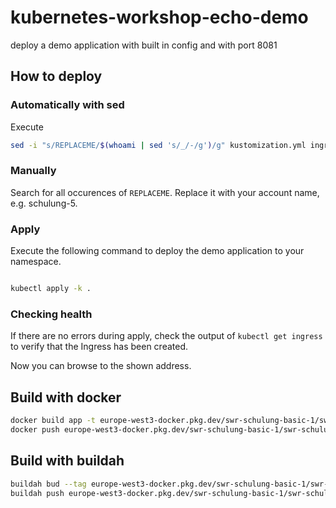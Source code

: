 # kubernetes-workshop-echo-demo

deploy a demo application with built in config and with port 8081

## How to deploy

### Automatically with sed

Execute

```bash
sed -i "s/REPLACEME/$(whoami | sed 's/_/-/g')/g" kustomization.yml ingress.yml
```

### Manually

Search for all occurences of `REPLACEME`. Replace it with your account name, e.g. schulung-5.

### Apply 

Execute the following command to deploy the demo application to your namespace. 

```bash

kubectl apply -k .

```

### Checking health

If there are no errors during apply, check the output of `kubectl get ingress` to verify that the Ingress has been created.

Now you can browse to the shown address.

## Build with docker

```bash
docker build app -t europe-west3-docker.pkg.dev/swr-schulung-basic-1/swr-schulung-basic-1/echo-demo:latest
docker push europe-west3-docker.pkg.dev/swr-schulung-basic-1/swr-schulung-basic-1/echo-demo:latest
```

## Build with buildah

```bash
buildah bud --tag europe-west3-docker.pkg.dev/swr-schulung-basic-1/swr-schulung-basic-1/echo-demo:latest
buildah push europe-west3-docker.pkg.dev/swr-schulung-basic-1/swr-schulung-basic-1/echo-demo:latest
```
